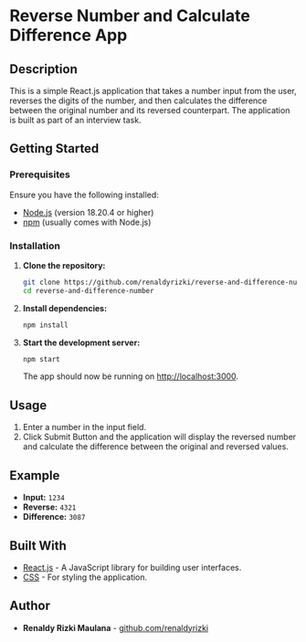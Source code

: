 # Reverse Number and Calculate Difference App

## Description

This is a simple React.js application that takes a number input from the user, reverses the digits of the number, and then calculates the difference between the original number and its reversed counterpart. The application is built as part of an interview task.

## Getting Started

### Prerequisites

Ensure you have the following installed:

- [Node.js](https://nodejs.org/) (version 18.20.4 or higher)
- [npm](https://www.npmjs.com/) (usually comes with Node.js)

### Installation

1. **Clone the repository:**

    ```bash
    git clone https://github.com/renaldyrizki/reverse-and-difference-number.git
    cd reverse-and-difference-number
    ```

2. **Install dependencies:**

    ```bash
    npm install
    ```

3. **Start the development server:**

    ```bash
    npm start
    ```

    The app should now be running on [http://localhost:3000](http://localhost:3000).

## Usage

1. Enter a number in the input field.
2. Click Submit Button and the application will display the reversed number and calculate the difference between the original and reversed values.

## Example

- **Input:** `1234`
- **Reverse:** `4321`
- **Difference:** `3087`

## Built With

- [React.js](https://reactjs.org/) - A JavaScript library for building user interfaces.
- [CSS](https://developer.mozilla.org/en-US/docs/Web/CSS) - For styling the application.

## Author

- **Renaldy Rizki Maulana** - [github.com/renaldyrizki](https://github.com/renaldyrizki)
